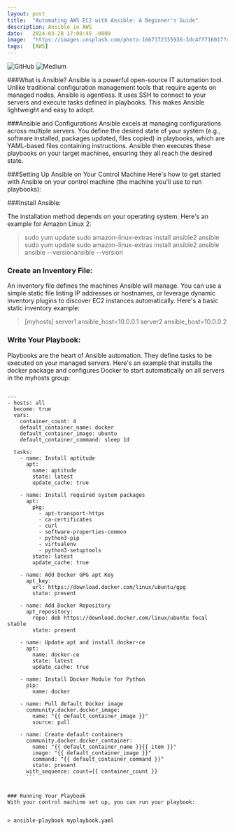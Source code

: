 ```yaml
---
layout: post
title:  "Automating AWS EC2 with Ansible: A Beginner's Guide"
description: Ansible in AWS
date:   2024-03-28 17:00:45 -0800
image:  "https://images.unsplash.com/photo-1667372335936-3dc4ff716017?q=80&w=3432&auto=format&fit=crop&ixlib=rb-4.0.3&ixid=M3wxMjA3fDB8MHxwaG90by1wYWdlfHx8fGVufDB8fHx8fA%3D%3D"
tags:   [AWS]
---
```



![GitHub](https://img.shields.io/badge/github-%23121011.svg?style=for-the-badge&logo=github&logoColor=white)
![Medium](https://img.shields.io/badge/Medium-12100E?style=for-the-badge&logo=medium&logoColor=white)


###What is Ansible?
Ansible is a powerful open-source IT automation tool. Unlike traditional configuration management tools that require agents on managed nodes, Ansible is agentless. It uses SSH to connect to your servers and execute tasks defined in playbooks. This makes Ansible lightweight and easy to adopt.

###Ansible and Configurations
Ansible excels at managing configurations across multiple servers. You define the desired state of your system (e.g., software installed, packages updated, files copied) in playbooks, which are YAML-based files containing instructions. Ansible then executes these playbooks on your target machines, ensuring they all reach the desired state.

###Setting Up Ansible on Your Control Machine
Here's how to get started with Ansible on your control machine (the machine you'll use to run playbooks):

###Install Ansible:

The installation method depends on your operating system. Here's an example for Amazon Linux 2:


> sudo yum update
sudo amazon-linux-extras install ansible2 ansible
 sudo yum update
sudo amazon-linux-extras install ansible2 ansible
ansible --versionansible --version

### Create an Inventory File:

An inventory file defines the machines Ansible will manage. You can use a simple static file listing IP addresses or hostnames, or leverage dynamic inventory plugins to discover EC2 instances automatically. Here's a basic static inventory example:

> [myhosts]
server1 ansible_host=10.0.0.1
server2 ansible_host=10.0.0.2

### Write Your Playbook:

Playbooks are the heart of Ansible automation. They define tasks to be executed on your managed servers. Here's an example that installs the docker package and configures Docker to start automatically on all servers in the myhosts group:


````

---
- hosts: all
  become: true
  vars:
    container_count: 4
    default_container_name: docker
    default_container_image: ubuntu
    default_container_command: sleep 1d

  tasks:
    - name: Install aptitude
      apt:
        name: aptitude
        state: latest
        update_cache: true

    - name: Install required system packages
      apt:
        pkg:
          - apt-transport-https
          - ca-certificates
          - curl
          - software-properties-common
          - python3-pip
          - virtualenv
          - python3-setuptools
        state: latest
        update_cache: true

    - name: Add Docker GPG apt Key
      apt_key:
        url: https://download.docker.com/linux/ubuntu/gpg
        state: present

    - name: Add Docker Repository
      apt_repository:
        repo: deb https://download.docker.com/linux/ubuntu focal stable
        state: present

    - name: Update apt and install docker-ce
      apt:
        name: docker-ce
        state: latest
        update_cache: true

    - name: Install Docker Module for Python
      pip:
        name: docker

    - name: Pull default Docker image
      community.docker.docker_image:
        name: "{{ default_container_image }}"
        source: pull

    - name: Create default containers
      community.docker.docker_container:
        name: "{{ default_container_name }}{{ item }}"
        image: "{{ default_container_image }}"
        command: "{{ default_container_command }}"
        state: present
      with_sequence: count={{ container_count }}
	  ```


### Running Your Playbook
With your control machine set up, you can run your playbook:


> ansible-playbook myplaybook.yaml
